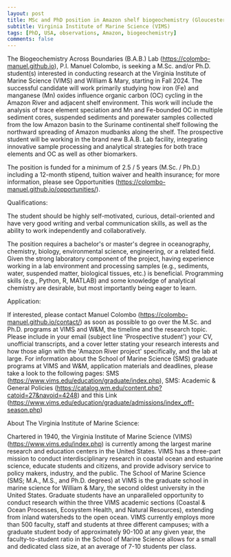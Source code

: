 ```yaml
---
layout: post
title: MSc and PhD position in Amazon shelf biogeochemistry (Gloucester Point, Virginia)
subtitle: Virginia Institute of Marine Science (VIMS)
tags: [PhD, USA, observations, Amazon, biogeochemistry]
comments: false
---
```

The Biogeochemistry Across Boundaries (B.A.B.) Lab (https://colombo-manuel.github.io), P.I. Manuel Colombo, is seeking a M.Sc. and/or Ph.D. student(s) interested in conducting research at the Virginia Institute of Marine Science (VIMS) and William & Mary, starting in Fall 2024. The successful candidate will work primarily studying how iron (Fe) and manganese (Mn) oxides influence organic carbon (OC) cycling in the Amazon River and adjacent shelf environment. This work will include the analysis of trace element speciation and Mn and Fe-bounded OC in multiple sediment cores, suspended sediments and porewater samples collected from the low Amazon basin to the Suriname continental shelf following the northward spreading of Amazon mudbanks along the shelf. The prospective student will be working in the brand new B.A.B. Lab facility, integrating innovative sample processing and analytical strategies for both trace elements and OC as well as other biomarkers.

The position is funded for a minimum of 2.5 / 5 years (M.Sc. / Ph.D.) including a 12-month stipend, tuition waiver and health insurance; for more information, please see Opportunities (https://colombo-manuel.github.io/opportunities/).

Qualifications:

The student should be highly self-motivated, curious, detail-oriented and have very good writing and verbal communication skills, as well as the ability to work independently and collaboratively.

The position requires a bachelor's or master's degree in oceanography, chemistry, biology, environmental science, engineering, or a related field. Given the strong laboratory component of the project, having experience working in a lab environment and processing samples (e.g., sediments, water, suspended matter, biological tissues, etc.) is beneficial. Programming skills (e.g., Python, R, MATLAB) and some knowledge of analytical chemistry are desirable, but most importantly being eager to learn.

Application:

If interested, please contact Manuel Colombo (https://colombo-manuel.github.io/contact/) as soon as possible to go over the M.Sc. and Ph.D. programs at VIMS and W&M, the timeline and the research topic. Please include in your email (subject line 'Prospective student') your CV, unofficial transcripts, and a cover letter stating your research interests and how those align with the 'Amazon River project' specifically, and the lab at large. For information about the School of Marine Science (SMS) graduate programs at VIMS and W&M, application materials and deadlines, please take a look to the following pages: SMS (https://www.vims.edu/education/graduate/index.php), SMS: Academic & General Policies (https://catalog.wm.edu/content.php?catoid=27&navoid=4248) and this Link (https://www.vims.edu/education/graduate/admissions/index_off-season.php)

About The Virginia Institute of Marine Science:

Chartered in 1940, the Virginia Institute of Marine Science (VIMS) (https://www.vims.edu/index.php) is currently among the largest marine research and education centers in the United States. VIMS has a three-part mission to conduct interdisciplinary research in coastal ocean and estuarine science, educate students and citizens, and provide advisory service to policy makers, industry, and the public. The School of Marine Science (SMS; M.A., M.S., and Ph.D. degrees) at VIMS is the graduate school in marine science for William & Mary, the second oldest university in the United States. Graduate students have an unparalleled opportunity to conduct research within the three VIMS academic sections (Coastal & Ocean Processes, Ecosystem Health, and Natural Resources), extending from inland watersheds to the open ocean. VIMS currently employs more than 500 faculty, staff and students at three different campuses; with a graduate student body of approximately 90-100 at any given year, the faculty-to-student ratio in the School of Marine Science allows for a small and dedicated class size, at an average of 7-10 students per class.
